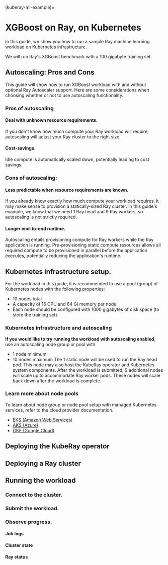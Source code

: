 (kuberay-ml-example)=

# XGBoost on Ray, on Kubernetes

In this guide, we show you how to run a sample Ray machine learning
workload on Kubernetes infrastructure.

We will run Ray's XGBoost benchmark with a 100 gigabyte training set.

## Autoscaling: Pros and Cons

This guide will show how to run XGBoost workload with and without optional Ray Autoscaler support.
Here are some considerations when choosing whether or not to use autoscaling functionality.

### Pros of autoscaling

#### Deal with unknown resource requirements.
If you don't know how much compute your Ray workload will require,
autoscaling will adjust your Ray cluster to the right size.

#### Cost-savings.
Idle compute is automatically scaled down, potentially leading to cost savings.

### Cons of autoscaling:

#### Less predictable when resource requirements are known.
If you already know exactly how much compute your workload requires, it may make
sense to provision a statically-sized Ray cluster.
In this guide's example, we know that we need 1 Ray head and 9 Ray workers,
so autoscaling is not strictly required.

#### Longer end-to-end runtime.
Autoscaling entails provisioning compute for Ray workers while the Ray application
is running. Pre-provisioning static compute resources allows all required compute
to be provisioned in parallel before the application executes, potentially reducing the application's runtime.

## Kubernetes infrastructure setup.

For the workload in this guide, it is recommended to use a pool (group) of Kubernetes nodes
with the following properties:
- 10 nodes total
- A capacity of 16 CPU and 64 Gi memory per node.
- Each node should be configured with 1000 gigabytes of disk space (to store the training set).

### Kubernetes infrastructure and autoscaling

**If you would like to try running the workload with autoscaling enabled**, use an autoscaling
node group or pool with
- 1 node minimum
- 10 nodes maximum
The 1 static node will be used to run the Ray head pod. This node may also host the KubeRay
operator and Kubernetes system components. After the workload is submitted, 9 additional nodes will
scale up to accommodate Ray worker pods. These nodes will scale back down after the workload is complete.

### Learn more about node pools

To learn about node group or node pool setup with managed Kubernetes services,
refer to the cloud provider documentation.
- [EKS (Amazon Web Services)](https://docs.aws.amazon.com/eks/latest/userguide/managed-node-groups.html)
- [AKS (Azure)](https://docs.microsoft.com/en-us/azure/aks/use-multiple-node-pools)
- [GKE (Google Cloud)](https://cloud.google.com/kubernetes-engine/docs/concepts/node-pools)

## Deploying the KubeRay operator

## Deploying a Ray cluster

## Running the workload

### Connect to the cluster.

### Submit the workload.

### Observe progress.

#### Job logs

#### Cluster state

#### Ray status
